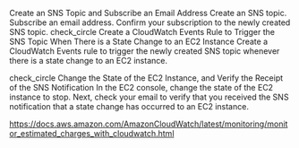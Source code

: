 Create an SNS Topic and Subscribe an Email Address
Create an SNS topic.
Subscribe an email address.
Confirm your subscription to the newly created SNS topic.
check_circle
Create a CloudWatch Events Rule to Trigger the SNS Topic When There is a State Change to an EC2 Instance
Create a CloudWatch Events rule to trigger the newly created SNS topic whenever there is a state change to an EC2 instance.

check_circle
Change the State of the EC2 Instance, and Verify the Receipt of the SNS Notification
In the EC2 console, change the state of the EC2 instance to stop.
Next, check your email to verify that you received the SNS notification that a state change has occurred to an EC2 instance.




https://docs.aws.amazon.com/AmazonCloudWatch/latest/monitoring/monitor_estimated_charges_with_cloudwatch.html
